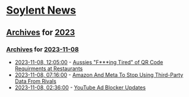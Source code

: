 # [Soylent News](../../../README.md)

## [Archives](../../index.md) for [2023](../index.md)

### [Archives](../../index.md) for [2023-11-08](index.md)

* [2023-11-08, 12:05:00](https://soylentnews.org/article.pl?sid=23/11/07/0546208&from=rss) - [Aussies \"F***ing Tired\" of QR Code Requirments at Restaurants](https://soylentnews.org/article.pl?sid=23/11/07/0546208&from=rss)
* [2023-11-08, 07:16:00](https://soylentnews.org/article.pl?sid=23/11/07/0538221&from=rss) - [Amazon And Meta To Stop Using Third-Party Data From Rivals](https://soylentnews.org/article.pl?sid=23/11/07/0538221&from=rss)
* [2023-11-08, 02:36:00](https://soylentnews.org/article.pl?sid=23/11/07/0446216&from=rss) - [YouTube Ad Blocker Updates](https://soylentnews.org/article.pl?sid=23/11/07/0446216&from=rss)
